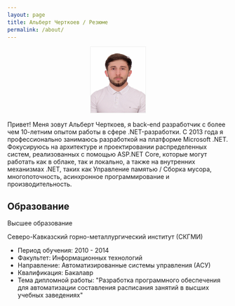 ```yaml
---
layout: page
title: Альберт Черткоев / Резюме
permalink: /about/
---
```


<div style="text-align: center">
    <img style="border: 1px groove;" src="/images/Im.jpg" width="125" height="150">
</div>

<p class="message">Привет! Меня зовут Альберт Черткоев, я back-end разработчик с более чем 10-летним опытом работы в сфере .NET-разработки. 
С 2013 года я профессионально занимаюсь разработкой на платформе Microsoft .NET.
Фокусируюсь на архитектуре и проектировании распределенных систем, реализованных с помощью ASP.NET Core, которые могут работать как в облаке, так и локально, а также на внутренних механизмах .NET, таких как Управление памятью / Сборка мусора, многопоточность, асинхронное программирование и производительность.</p>


## Образование

<p>Высшее образование</p>
<p>Северо-Кавказский горно-металлургический институт (СКГМИ)</p>
<ul>
<li>Период обучения: 2010 - 2014</li>
<li>Факультет: Информационных технологий</li>
<li>Направление: Автоматизированные системы управления (АСУ)</li>
<li>Квалификация: Бакалавр</li>
<li>Тема дипломной работы: "Разработка программного обеспечения для автоматизации составления расписания занятий в высших учебных заведениях"</li>
</ul>
